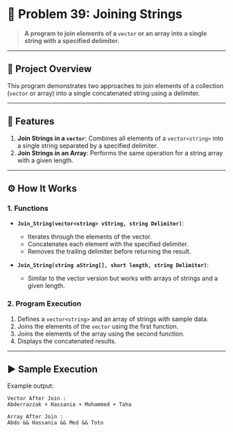# 🎯 Problem 39: Joining Strings 
> **A program to join elements of a `vector` or an array into a single string with a specified delimiter.**

---

## 📘 Project Overview
This program demonstrates two approaches to join elements of a collection (`vector` or array) into a single concatenated string using a delimiter.

---

## 🌟 Features
1. **Join Strings in a `vector`**: Combines all elements of a `vector<string>` into a single string separated by a specified delimiter.
2. **Join Strings in an Array**: Performs the same operation for a string array with a given length.

---

## ⚙️ How It Works

### 1. Functions
- **`Join_String(vector<string> vString, string Delimiter)`**:
  - Iterates through the elements of the vector.
  - Concatenates each element with the specified delimiter.
  - Removes the trailing delimiter before returning the result.

- **`Join_String(string aString[], short length, string Delimiter)`**:
  - Similar to the vector version but works with arrays of strings and a given length.

### 2. Program Execution
1. Defines a `vector<string>` and an array of strings with sample data.
2. Joins the elements of the `vector` using the first function.
3. Joins the elements of the array using the second function.
4. Displays the concatenated results.

---

## ▶️ Sample Execution
Example output:

```plaintext
Vector After Join : 
Abderrazzak + Hassania + Mohammed + Taha

Array After Join : 
Abdo && Hassania && Med && Toto
